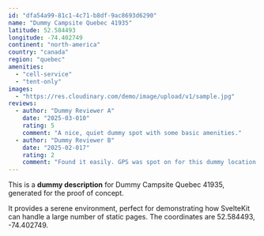 ```yaml
---
id: "dfa54a99-81c1-4c71-b8df-9ac8693d6290"
name: "Dummy Campsite Quebec 41935"
latitude: 52.584493
longitude: -74.402749
continent: "north-america"
country: "canada"
region: "quebec"
amenities:
  - "cell-service"
  - "tent-only"
images:
  - "https://res.cloudinary.com/demo/image/upload/v1/sample.jpg"
reviews:
  - author: "Dummy Reviewer A"
    date: "2025-03-010"
    rating: 5
    comment: "A nice, quiet dummy spot with some basic amenities."
  - author: "Dummy Reviewer B"
    date: "2025-02-017"
    rating: 2
    comment: "Found it easily. GPS was spot on for this dummy location."
---
```


This is a **dummy description** for Dummy Campsite Quebec 41935, generated for the proof of concept.

It provides a serene environment, perfect for demonstrating how SvelteKit can handle a large number of static pages. The coordinates are 52.584493, -74.402749.
